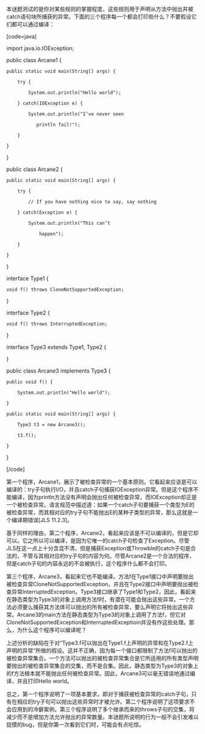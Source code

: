 本谜题测试的是你对某些规则的掌握程度，这些规则用于声明从方法中抛出并被catch语句块所捕获的异常。下面的三个程序每一个都会打印些什么？不要假设它们都可以通过编译： 
[code=java]
import java.io.IOException;
public class Arcane1 {
    public static void main(String[] args) {
        try {
            System.out.println("Hello world");
        } catch(IOException e) {
            System.out.println("I‘ve never seen
               println fail!");
        }
    }
}

public class Arcane2 {
    public static void main(String[] args) {
        try {
            // If you have nothing nice to say, say nothing
        } catch(Exception e) {
            System.out.println("This can’t 
                happen");
        }
    }
}

interface Type1 {
    void f() throws CloneNotSupportedException;
}

interface Type2 {
    void f() throws InterruptedException;
}

interface Type3 extends Type1, Type2 {
}

public class Arcane3 implements Type3 {
    public void f() {
        System.out.println("Hello world");
    }
    public static void main(String[] args) {
        Type3 t3 = new Arcane3();
        t3.f();
    }
}
[/code]
第一个程序，Arcane1，展示了被检查异常的一个基本原则。它看起来应该是可以编译的：try子句执行I/O，并且catch子句捕获IOException异常。但是这个程序不能编译，因为println方法没有声明会抛出任何被检查异常，而IOException却正是一个被检查异常。语言规范中描述道：如果一个catch子句要捕获一个类型为E的被检查异常，而其相对应的try子句不能抛出E的某种子类型的异常，那么这就是一个编译期错误[JLS 11.2.3]。 
基于同样的理由，第二个程序，Arcane2，看起来应该是不可以编译的，但是它却可以。它之所以可以编译，是因为它唯一的catch子句检查了Exception。尽管JLS在这一点上十分含混不清，但是捕获Exception或Throwble的catch子句是合法的，不管与其相对应的try子句的内容为何。尽管Arcane2是一个合法的程序，但是catch子句的内容永远的不会被执行，这个程序什么都不会打印。 
第三个程序，Arcane3，看起来它也不能编译。方法f在Type1接口中声明要抛出被检查异常CloneNotSupportedException，并且在Type2接口中声明要抛出被检查异常InterruptedException。Type3接口继承了Type1和Type2，因此，看起来在静态类型为Type3的对象上调用方法f时，有潜在可能会抛出这些异常。一个方法必须要么捕获其方法体可以抛出的所有被检查异常，要么声明它将抛出这些异常。Arcane3的main方法在静态类型为Type3的对象上调用了方法f，但它对CloneNotSupportedException和InterruptedExceptioin并没有作这些处理。那么，为什么这个程序可以编译呢？ 
上述分析的缺陷在于对“Type3.f可以抛出在Type1.f上声明的异常和在Type2.f上声明的异常”所做的假设。这并不正确，因为每一个接口都限制了方法f可以抛出的被检查异常集合。一个方法可以抛出的被检查异常集合是它所适用的所有类型声明要抛出的被检查异常集合的交集，而不是合集。因此，静态类型为Type3的对象上的f方法根本就不能抛出任何被检查异常。因此，Arcane3可以毫无错误地通过编译，并且打印Hello world。 
总之，第一个程序说明了一项基本要求，即对于捕获被检查异常的catch子句，只有在相应的try子句可以抛出这些异常时才被允许。第二个程序说明了这项要求不会应用到的冷僻案例。第三个程序说明了多个继承而来的throws子句的交集，将减少而不是增加方法允许抛出的异常数量。本谜题所说明的行为一般不会引发难以捉摸的bug，但是你第一次看到它们时，可能会有点吃惊。